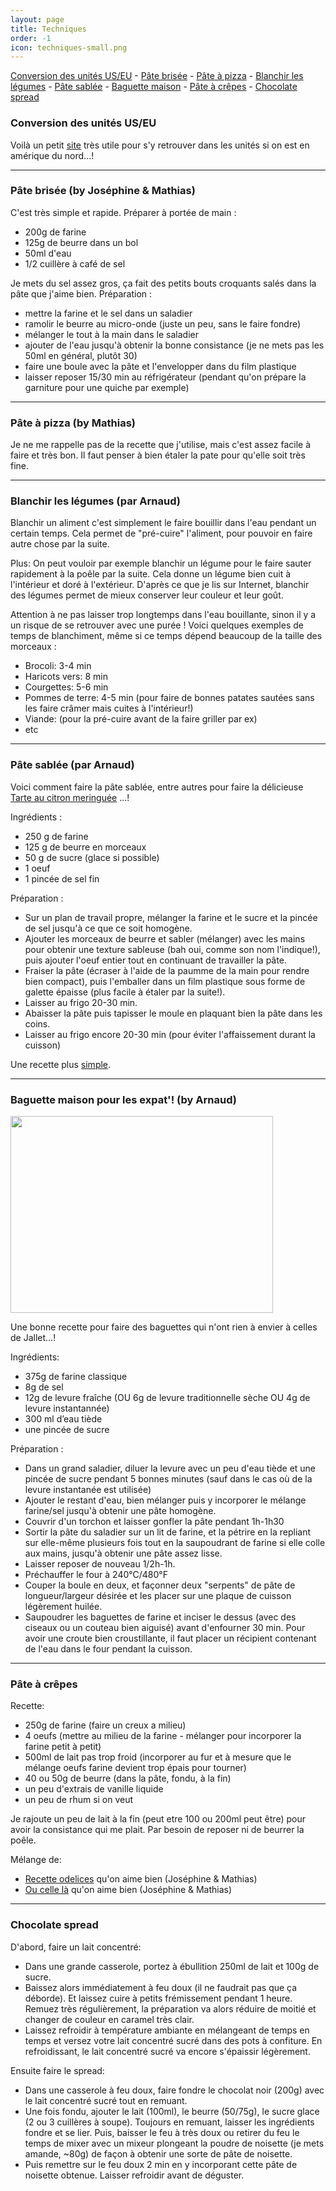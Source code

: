 ```yaml
---
layout: page
title: Techniques
order: -1
icon: techniques-small.png
---
```


[Conversion des unités US/EU](/techniques#conversion) - [Pâte brisée](/techniques#pate-quiche) - [Pâte à
pizza](/techniques#pate-pizza) - [Blanchir les légumes](/techniques#blanchir) - [Pâte sablée](/techniques#pate-sable) - [Baguette maison](/techniques#baguette) - [Pâte à crêpes](/techniques#crepes) - [Chocolate spread](/techniques#choco-spread)

### <a name="conversion"></a> Conversion des unités US/EU

Voilà un petit [site](http://www.ricardocuisine.com/convertisseur/temperature-de-cuisson) très utile pour s'y retrouver dans les unités si on est en amérique du nord...!

_______________________

### <a name="pate-quiche"></a> Pâte brisée (by Joséphine & Mathias)

C'est très simple et rapide. Préparer à portée de main :

- 200g de farine
- 125g de beurre dans un bol
- 50ml d'eau
- 1/2 cuillère à café de sel

Je mets du sel assez gros, ça fait des petits bouts croquants salés dans la pâte que j'aime bien. Préparation :

- mettre la farine et le sel dans un saladier
- ramolir le beurre au micro-onde (juste un peu, sans le faire fondre)
- mélanger le tout à la main dans le saladier
- ajouter de l'eau jusqu'à obtenir la bonne consistance (je ne mets pas les 50ml
  en général, plutôt 30)
- faire une boule avec la pâte et l'envelopper dans du film plastique
- laisser reposer 15/30 min au réfrigérateur (pendant qu'on prépare
  la garniture pour une quiche par exemple)

_______________________

### <a name="pate-pizza"></a> Pâte à pizza (by Mathias)

Je ne me rappelle pas de la recette que j'utilise, mais c'est assez facile à
faire et très bon. Il faut penser à bien étaler la pate pour qu'elle soit très
fine.

_______________________

### <a name="blanchir"></a> Blanchir les légumes (par Arnaud)

Blanchir un aliment c'est simplement le faire bouillir dans l'eau pendant un certain temps. Cela permet de "pré-cuire" l'aliment, pour pouvoir en faire autre chose par la suite.

Plus: On peut vouloir par exemple blanchir un légume pour le faire sauter rapidement à la poêle par la suite. Cela donne un légume bien cuit à l'intérieur et doré à l'extérieur. 
D'après ce que je lis sur Internet, blanchir des légumes permet de mieux conserver leur couleur et leur goût.

Attention à ne pas laisser trop longtemps dans l'eau bouillante, sinon il y a un risque de se retrouver avec une purée !
Voici quelques exemples de temps de blanchiment, même si ce temps dépend beaucoup de la taille des morceaux :

- Brocoli: 3-4 min
- Haricots vers: 8 min
- Courgettes: 5-6 min
- Pommes de terre: 4-5 min (pour faire de bonnes patates sautées sans les faire crâmer mais cuites à l'intérieur!)
- Viande: (pour la pré-cuire avant de la faire griller par ex)
- etc

_______________________

### <a name="pate-sable"></a> Pâte sablée (par Arnaud)

Voici comment faire la pâte sablée, entre autres pour faire la délicieuse [Tarte au citron meringuée]( http://cuisine.lecuyer.me/desserts#tarte-citron) ...!

Ingrédients :

- 250 g de farine
- 125 g de beurre en morceaux
- 50 g de sucre (glace si possible)
- 1 oeuf
- 1 pincée de sel fin

Préparation : 

- Sur un plan de travail propre, mélanger la farine et le sucre et la pincée de sel jusqu'à ce que ce soit homogène.
- Ajouter les morceaux de beurre et sabler (mélanger) avec les mains pour obtenir une texture sableuse (bah oui, comme son nom l'indique!), puis ajouter l'oeuf entier tout en continuant de travailler la pâte.
- Fraiser la pâte (écraser à l'aide de la paumme de la main pour rendre bien compact), puis l'emballer dans un film plastique sous forme de galette épaisse (plus facile à étaler par la suite!).
- Laisser au frigo 20-30 min.
- Abaisser la pâte puis tapisser le moule en plaquant bien la pâte dans les coins.
- Laisser au frigo encore 20-30 min (pour éviter l'affaissement durant la cuisson)


Une recette plus
[simple](http://www.marmiton.org/recettes/recette_pate-sablee-facile_28755.aspx).

_______________________

### <a name="baguette"></a> Baguette maison pour les expat'! (by Arnaud)

<img src="https://cloud.githubusercontent.com/assets/10600852/7335364/3741cef6-eb86-11e4-91ef-95cd49a5480f.jpg" height="315" width="420">

Une bonne recette pour faire des baguettes qui n'ont rien à envier à celles de Jallet...!

Ingrédients:

- 375g de farine classique
- 8g de sel
- 12g de levure fraîche (OU 6g de levure traditionnelle sèche OU 4g de levure instantannée)
- 300 ml d’eau tiède
- une pincée de sucre

Préparation :

- Dans un grand saladier, diluer la levure avec un peu d'eau tiède et une pincée de sucre pendant 5 bonnes minutes (sauf dans le cas où de la levure instantanée est utilisée)
- Ajouter le restant d'eau, bien mélanger puis y incorporer le mélange farine/sel jusqu'à obtenir une pâte homogène.
- Couvrir d'un torchon et laisser gonfler la pâte pendant 1h-1h30
- Sortir la pâte du saladier sur un lit de farine, et la pétrire en la repliant sur elle-même plusieurs fois tout en la saupoudrant de farine si elle colle aux mains, jusqu'à obtenir une pâte assez lisse.
- Laisser reposer de nouveau 1/2h-1h.
- Préchauffer le four à 240°C/480°F
- Couper la boule en deux, et façonner deux "serpents" de pâte de longueur/largeur désirée et les placer sur une plaque de cuisson légèrement huilée.
- Saupoudrer les baguettes de farine et inciser le dessus (avec des ciseaux ou un couteau bien aiguisé) avant d'enfourner 30 min. Pour avoir une croute bien croustillante, il faut placer un récipient contenant de l'eau dans le four pendant la cuisson.

_______________________

### <a name="crepes"></a> Pâte à crêpes

Recette:

- 250g de farine (faire un creux a milieu)
- 4 oeufs (mettre au milieu de la farine - mélanger pour incorporer la farine petit à petit)
- 500ml de lait pas trop froid (incorporer au fur et à mesure que le mélange oeufs farine devient trop épais pour tourner)
- 40 ou 50g de beurre (dans la pâte, fondu, à la fin)
- un peu d'extrais de vanille liquide
- un peu de rhum si on veut

Je rajoute un peu de lait à la fin (peut etre 100 ou 200ml peut être) pour avoir la consistance qui me plait. Par besoin de reposer ni de beurrer la poêle.

Mélange de:

- [Recette odelices](http://www.odelices.com/recette/pate-a-crepes-r100/) qu'on aime bien (Joséphine & Mathias)
- [Ou celle là](https://www.hervecuisine.com/recette/crepes-de-la-chandeleur/) qu'on aime bien (Joséphine & Mathias)

_______________________

### <a name="choco-spread"></a> Chocolate spread

D'abord, faire un lait concentré:

- Dans une grande casserole, portez à ébullition 250ml de lait et 100g de sucre.
- Baissez alors immédiatement à feu doux (il ne faudrait pas que ça déborde). Et laissez cuire à petits frémissement pendant 1 heure. Remuez très régulièrement, la préparation va alors réduire de moitié et changer de couleur en caramel très clair.
- Laissez refroidir à température ambiante en mélangeant de temps en temps et versez votre lait concentré sucré dans des pots à confiture. En refroidissant, le lait concentré sucré va encore s'épaissir légèrement.

Ensuite faire le spread:

- Dans une casserole à feu doux, faire fondre le chocolat noir (200g) avec le lait concentré sucré tout en remuant.
- Une fois fondu, ajouter le lait (100ml), le beurre (50/75g), le sucre glace (2 ou 3 cuillères à soupe). Toujours en remuant, laisser les ingrédients fondre et se lier. Puis, baisser le feu à très doux ou retirer du feu le temps de mixer avec un mixeur plongeant la poudre de noisette (je mets amande, ~80g) de façon à obtenir une sorte de pâte de noisette.
- Puis remettre sur le feu doux 2 min en y incorporant cette pâte de noisette obtenue. Laisser refroidir avant de déguster.



